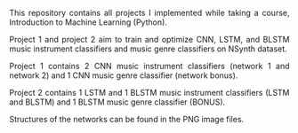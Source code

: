 <p align="justify">This repository contains all projects I implemented while taking a course, Introduction to Machine Learning (Python).</p>

<p align="justify">Project 1 and project 2 aim to train and optimize CNN, LSTM, and BLSTM music instrument classifiers and music genre classifiers on NSynth dataset.</p>

<p align="justify">Project 1 contains 2 CNN music instrument classifiers (network 1 and network 2) and 1 CNN music genre classifier (network bonus).</p>
<p align="justify">Project 2 contains 1 LSTM and 1 BLSTM music instrument classifiers (LSTM and BLSTM) and 1 BLSTM music genre classifier (BONUS).</p>
<p align="justify">Structures of the networks can be found in the PNG image files.</p>
